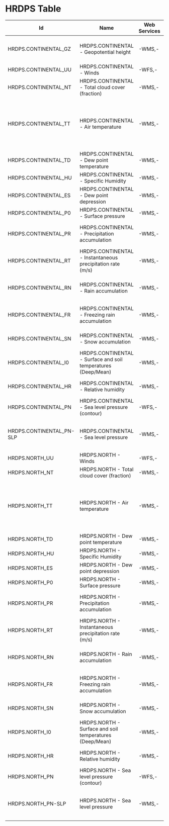 # HRDPS Table

Id | Name | Web Services | Styles | Notes
---|------|--------------|--------|------
HRDPS.CONTINENTAL_GZ | HRDPS.CONTINENTAL - Geopotential height | -WMS,-       | **-DEFAULT**: GEOPOTENTIELHEIGHT-NONLINEAR,-GEOPOTENTIELHEIGH |      
HRDPS.CONTINENTAL_UU | HRDPS.CONTINENTAL - Winds | -WFS,-       | **-DEFAULT**: WINDARRO |      
HRDPS.CONTINENTAL_NT | HRDPS.CONTINENTAL - Total cloud cover (fraction) | -WMS,-       | **-DEFAULT**: CLOU |      
HRDPS.CONTINENTAL_TT | HRDPS.CONTINENTAL - Air temperature | -WMS,-       | **-DEFAULT**: TEMPWINTER-LINEAR,-TEMPERATURE,-TEMPSUMMER,-TEMPWINTER,-TEMPERATURE-LINEAR,-TEMPSUMMER-LINEA |      
HRDPS.CONTINENTAL_TD | HRDPS.CONTINENTAL - Dew point temperature | -WMS,-       | **-DEFAULT**: DEWPOIN |      
HRDPS.CONTINENTAL_HU | HRDPS.CONTINENTAL - Specific Humidity | -WMS,-       | **-DEFAULT**: HUMIDITYSPE |      
HRDPS.CONTINENTAL_ES | HRDPS.CONTINENTAL - Dew point depression | -WMS,-       | **-DEFAULT**: DEWPOINTDE |      
HRDPS.CONTINENTAL_P0 | HRDPS.CONTINENTAL - Surface pressure | -WMS,-       | **-DEFAULT**: PRESSUR |      
HRDPS.CONTINENTAL_PR | HRDPS.CONTINENTAL - Precipitation accumulation | -WMS,-       | **-DEFAULT**: CAPA24-LINEAR,-PRECIPMM,-PRECIPMM-LINEAR,-CAPA2 |      
HRDPS.CONTINENTAL_RT | HRDPS.CONTINENTAL - Instantaneous precipitation rate (m/s) | -WMS,-       | **-DEFAULT**: PRECIPPRTMMH,-PRECIPPRTMMH-LINEA |      
HRDPS.CONTINENTAL_RN | HRDPS.CONTINENTAL - Rain accumulation | -WMS,-       | **-DEFAULT**: CAPA24-LINEAR,-PRECIPMM,-PRECIPMM-LINEAR,-CAPA2 |      
HRDPS.CONTINENTAL_FR | HRDPS.CONTINENTAL - Freezing rain accumulation | -WMS,-       | **-DEFAULT**: CAPA24-LINEAR,-PRECIPMM,-PRECIPMM-LINEAR,-CAPA2 |      
HRDPS.CONTINENTAL_SN | HRDPS.CONTINENTAL - Snow accumulation | -WMS,-       | **-DEFAULT**: PRECIPSNOW-LINEAR,-PRECIPSNO |      
HRDPS.CONTINENTAL_I0 | HRDPS.CONTINENTAL - Surface and soil temperatures (Deep/Mean) | -WMS,-       | **-DEFAULT**: TEMPSOIL-NONLINEAR,-TEMPSOI |      
HRDPS.CONTINENTAL_HR | HRDPS.CONTINENTAL - Relative humidity | -WMS,-       | **-DEFAULT**: HUMIDITYREL-LINEAR,-HUMIDITYRE |      
HRDPS.CONTINENTAL_PN | HRDPS.CONTINENTAL - Sea level pressure (contour) | -WFS,-       | **-DEFAULT**: PRESSURE4_LIN |      
HRDPS.CONTINENTAL_PN-SLP | HRDPS.CONTINENTAL - Sea level pressure | -WMS,-       | **-DEFAULT**: PRESSURE4-LINEAR,-PRESSURE4,-PRESSURESEAHIGH,-PRESSURESEALO |      
HRDPS.NORTH_UU | HRDPS.NORTH - Winds | -WFS,-       | **-DEFAULT**: WINDARRO |      
HRDPS.NORTH_NT | HRDPS.NORTH - Total cloud cover (fraction) | -WMS,-       | **-DEFAULT**: CLOU |      
HRDPS.NORTH_TT | HRDPS.NORTH - Air temperature | -WMS,-       | **-DEFAULT**: TEMPWINTER-LINEAR,-TEMPERATURE,-TEMPSUMMER,-TEMPWINTER,-TEMPERATURE-LINEAR,-TEMPSUMMER-LINEA |      
HRDPS.NORTH_TD | HRDPS.NORTH - Dew point temperature | -WMS,-       | **-DEFAULT**: DEWPOIN |      
HRDPS.NORTH_HU | HRDPS.NORTH - Specific Humidity | -WMS,-       | **-DEFAULT**: HUMIDITYSPE |      
HRDPS.NORTH_ES | HRDPS.NORTH - Dew point depression | -WMS,-       | **-DEFAULT**: DEWPOINTDE |      
HRDPS.NORTH_P0 | HRDPS.NORTH - Surface pressure | -WMS,-       | **-DEFAULT**: PRESSUR |      
HRDPS.NORTH_PR | HRDPS.NORTH - Precipitation accumulation | -WMS,-       | **-DEFAULT**: CAPA24-LINEAR,-PRECIPMM,-PRECIPMM-LINEAR,-CAPA2 |      
HRDPS.NORTH_RT | HRDPS.NORTH - Instantaneous precipitation rate (m/s) | -WMS,-       | **-DEFAULT**: PRECIPPRTMMH,-PRECIPPRTMMH-LINEA |      
HRDPS.NORTH_RN | HRDPS.NORTH - Rain accumulation | -WMS,-       | **-DEFAULT**: CAPA24-LINEAR,-PRECIPMM,-PRECIPMM-LINEAR,-CAPA2 |      
HRDPS.NORTH_FR | HRDPS.NORTH - Freezing rain accumulation | -WMS,-       | **-DEFAULT**: CAPA24-LINEAR,-PRECIPMM,-PRECIPMM-LINEAR,-CAPA2 |      
HRDPS.NORTH_SN | HRDPS.NORTH - Snow accumulation | -WMS,-       | **-DEFAULT**: PRECIPSNOW-LINEAR,-PRECIPSNO |      
HRDPS.NORTH_I0 | HRDPS.NORTH - Surface and soil temperatures (Deep/Mean) | -WMS,-       | **-DEFAULT**: TEMPSOIL-NONLINEAR,-TEMPSOI |      
HRDPS.NORTH_HR | HRDPS.NORTH - Relative humidity | -WMS,-       | **-DEFAULT**: HUMIDITYREL-LINEAR,-HUMIDITYRE |      
HRDPS.NORTH_PN | HRDPS.NORTH - Sea level pressure (contour) | -WFS,-       | **-DEFAULT**: PRESSURE4_LIN |      
HRDPS.NORTH_PN-SLP | HRDPS.NORTH - Sea level pressure | -WMS,-       | **-DEFAULT**: PRESSURE4-LINEAR,-PRESSURE4,-PRESSURESEAHIGH,-PRESSURESEALO |      

